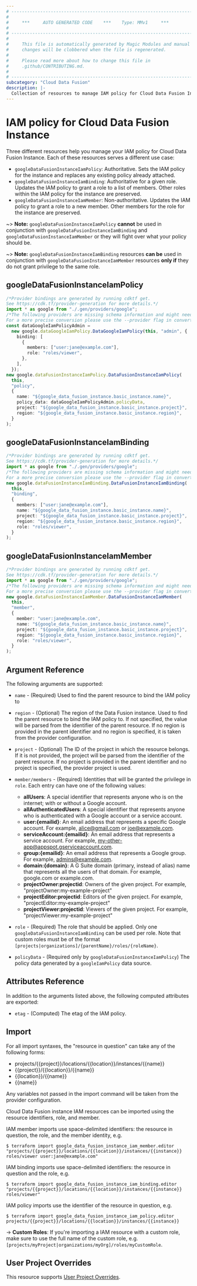 ```yaml
---
# ----------------------------------------------------------------------------
#
#     ***     AUTO GENERATED CODE    ***    Type: MMv1     ***
#
# ----------------------------------------------------------------------------
#
#     This file is automatically generated by Magic Modules and manual
#     changes will be clobbered when the file is regenerated.
#
#     Please read more about how to change this file in
#     .github/CONTRIBUTING.md.
#
# ----------------------------------------------------------------------------
subcategory: "Cloud Data Fusion"
description: |-
  Collection of resources to manage IAM policy for Cloud Data Fusion Instance
---
```


# IAM policy for Cloud Data Fusion Instance

Three different resources help you manage your IAM policy for Cloud Data Fusion Instance. Each of these resources serves a different use case:

* `googleDataFusionInstanceIamPolicy`: Authoritative. Sets the IAM policy for the instance and replaces any existing policy already attached.
* `googleDataFusionInstanceIamBinding`: Authoritative for a given role. Updates the IAM policy to grant a role to a list of members. Other roles within the IAM policy for the instance are preserved.
* `googleDataFusionInstanceIamMember`: Non-authoritative. Updates the IAM policy to grant a role to a new member. Other members for the role for the instance are preserved.

\~> **Note:** `googleDataFusionInstanceIamPolicy` **cannot** be used in conjunction with `googleDataFusionInstanceIamBinding` and `googleDataFusionInstanceIamMember` or they will fight over what your policy should be.

\~> **Note:** `googleDataFusionInstanceIamBinding` resources **can be** used in conjunction with `googleDataFusionInstanceIamMember` resources **only if** they do not grant privilege to the same role.

## googleDataFusionInstanceIamPolicy

```typescript
/*Provider bindings are generated by running cdktf get.
See https://cdk.tf/provider-generation for more details.*/
import * as google from "./.gen/providers/google";
/*The following providers are missing schema information and might need manual adjustments to synthesize correctly: google.
For a more precise conversion please use the --provider flag in convert.*/
const dataGoogleIamPolicyAdmin =
  new google.dataGoogleIamPolicy.DataGoogleIamPolicy(this, "admin", {
    binding: [
      {
        members: ["user:jane@example.com"],
        role: "roles/viewer",
      },
    ],
  });
new google.dataFusionInstanceIamPolicy.DataFusionInstanceIamPolicy(
  this,
  "policy",
  {
    name: "${google_data_fusion_instance.basic_instance.name}",
    policy_data: dataGoogleIamPolicyAdmin.policyData,
    project: "${google_data_fusion_instance.basic_instance.project}",
    region: "${google_data_fusion_instance.basic_instance.region}",
  }
);

```

## googleDataFusionInstanceIamBinding

```typescript
/*Provider bindings are generated by running cdktf get.
See https://cdk.tf/provider-generation for more details.*/
import * as google from "./.gen/providers/google";
/*The following providers are missing schema information and might need manual adjustments to synthesize correctly: google.
For a more precise conversion please use the --provider flag in convert.*/
new google.dataFusionInstanceIamBinding.DataFusionInstanceIamBinding(
  this,
  "binding",
  {
    members: ["user:jane@example.com"],
    name: "${google_data_fusion_instance.basic_instance.name}",
    project: "${google_data_fusion_instance.basic_instance.project}",
    region: "${google_data_fusion_instance.basic_instance.region}",
    role: "roles/viewer",
  }
);

```

## googleDataFusionInstanceIamMember

```typescript
/*Provider bindings are generated by running cdktf get.
See https://cdk.tf/provider-generation for more details.*/
import * as google from "./.gen/providers/google";
/*The following providers are missing schema information and might need manual adjustments to synthesize correctly: google.
For a more precise conversion please use the --provider flag in convert.*/
new google.dataFusionInstanceIamMember.DataFusionInstanceIamMember(
  this,
  "member",
  {
    member: "user:jane@example.com",
    name: "${google_data_fusion_instance.basic_instance.name}",
    project: "${google_data_fusion_instance.basic_instance.project}",
    region: "${google_data_fusion_instance.basic_instance.region}",
    role: "roles/viewer",
  }
);

```

## Argument Reference

The following arguments are supported:

*   `name` - (Required) Used to find the parent resource to bind the IAM policy to

*   `region` - (Optional) The region of the Data Fusion instance.
    Used to find the parent resource to bind the IAM policy to. If not specified,
    the value will be parsed from the identifier of the parent resource. If no region is provided in the parent identifier and no
    region is specified, it is taken from the provider configuration.

*   `project` - (Optional) The ID of the project in which the resource belongs.
    If it is not provided, the project will be parsed from the identifier of the parent resource. If no project is provided in the parent identifier and no project is specified, the provider project is used.

*   `member/members` - (Required) Identities that will be granted the privilege in `role`.
    Each entry can have one of the following values:
    * **allUsers**: A special identifier that represents anyone who is on the internet; with or without a Google account.
    * **allAuthenticatedUsers**: A special identifier that represents anyone who is authenticated with a Google account or a service account.
    * **user:{emailid}**: An email address that represents a specific Google account. For example, alice@gmail.com or joe@example.com.
    * **serviceAccount:{emailid}**: An email address that represents a service account. For example, my-other-app@appspot.gserviceaccount.com.
    * **group:{emailid}**: An email address that represents a Google group. For example, admins@example.com.
    * **domain:{domain}**: A G Suite domain (primary, instead of alias) name that represents all the users of that domain. For example, google.com or example.com.
    * **projectOwner:projectid**: Owners of the given project. For example, "projectOwner:my-example-project"
    * **projectEditor:projectid**: Editors of the given project. For example, "projectEditor:my-example-project"
    * **projectViewer:projectid**: Viewers of the given project. For example, "projectViewer:my-example-project"

*   `role` - (Required) The role that should be applied. Only one
    `googleDataFusionInstanceIamBinding` can be used per role. Note that custom roles must be of the format
    `[projects|organizations]/{parentName}/roles/{roleName}`.

*   `policyData` - (Required only by `googleDataFusionInstanceIamPolicy`) The policy data generated by
    a `googleIamPolicy` data source.

## Attributes Reference

In addition to the arguments listed above, the following computed attributes are
exported:

* `etag` - (Computed) The etag of the IAM policy.

## Import

For all import syntaxes, the "resource in question" can take any of the following forms:

* projects/{{project}}/locations/{{location}}/instances/{{name}}
* {{project}}/{{location}}/{{name}}
* {{location}}/{{name}}
* {{name}}

Any variables not passed in the import command will be taken from the provider configuration.

Cloud Data Fusion instance IAM resources can be imported using the resource identifiers, role, and member.

IAM member imports use space-delimited identifiers: the resource in question, the role, and the member identity, e.g.

```console
$ terraform import google_data_fusion_instance_iam_member.editor "projects/{{project}}/locations/{{location}}/instances/{{instance}} roles/viewer user:jane@example.com"
```

IAM binding imports use space-delimited identifiers: the resource in question and the role, e.g.

```console
$ terraform import google_data_fusion_instance_iam_binding.editor "projects/{{project}}/locations/{{location}}/instances/{{instance}} roles/viewer"
```

IAM policy imports use the identifier of the resource in question, e.g.

```console
$ terraform import google_data_fusion_instance_iam_policy.editor projects/{{project}}/locations/{{location}}/instances/{{instance}}
```

\-> **Custom Roles**: If you're importing a IAM resource with a custom role, make sure to use the
full name of the custom role, e.g. `[projects/myProject|organizations/myOrg]/roles/myCustomRole`.

## User Project Overrides

This resource supports [User Project Overrides](https://registry.terraform.io/providers/hashicorp/google/latest/docs/guides/provider_reference#user_project_override).
